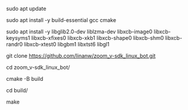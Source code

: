 sudo apt update

sudo apt install -y build-essential gcc cmake

sudo apt install -y libglib2.0-dev liblzma-dev libxcb-image0 libxcb-keysyms1 libxcb-xfixes0 libxcb-xkb1 libxcb-shape0 libxcb-shm0 libxcb-randr0 libxcb-xtest0 libgbm1 libxtst6 libgl1

git clone https://github.com/linanw/zoom_v-sdk_linux_bot.git

cd zoom_v-sdk_linux_bot/

cmake -B build

cd build/

make
